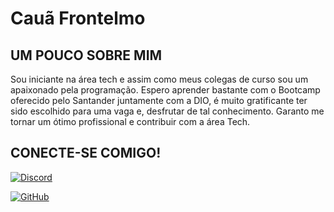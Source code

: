 # Cauã Frontelmo

## UM POUCO SOBRE MIM

Sou iniciante na área tech e assim como meus colegas de curso sou um apaixonado pela programação. Espero aprender bastante com o Bootcamp oferecido pelo Santander juntamente com a DIO, é muito gratificante ter sido escolhido para uma vaga e, desfrutar de tal conhecimento. Garanto me tornar um ótimo profissional e contribuir com a área Tech. 

## CONECTE-SE COMIGO!

[![Discord](https://img.shields.io/badge/Discord-000?style=for-the-badge&logo=discord)](https://www.discord.com/in/cauafrontelmo_99260/)

[![GitHub](https://img.shields.io/badge/GitHub-000?style=for-the-badge&logo=github&logoColor=fff)](https://github.com/Cfrontelmo)